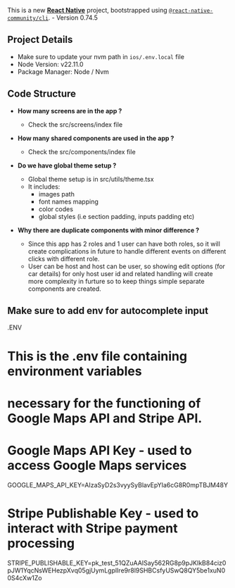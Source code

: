 This is a new [**React Native**](https://reactnative.dev) project, bootstrapped using [`@react-native-community/cli`](https://github.com/react-native-community/cli). - Version 0.74.5

## Project Details

- Make sure to update your nvm path in `ios/.env.local` file
- Node Version: v22.11.0
- Package Manager: Node / Nvm

## Code Structure

- **How many screens are in the app ?**

  - Check the src/screens/index file

- **How many shared components are used in the app ?**

  - Check the src/components/index file

- **Do we have global theme setup ?**
  - Global theme setup is in src/utils/theme.tsx
  - It includes:
    - images path
    - font names mapping
    - color codes
    - global styles (i.e section padding, inputs padding etc)

- **Why there are duplicate components with minor difference ?**
  - Since this app has 2 roles and 1 user can have both roles, so it will create complications in future to handle different events on different clicks with different role.
  - User can be host and host can be user, so showing edit options (for car details) for only host user id and related handling will create more complexity in furture so to keep things simple separate components are created.

## Make sure to add env for autocomplete input

.ENV
# This is the .env file containing environment variables
# necessary for the functioning of Google Maps API and Stripe API.
# Google Maps API Key - used to access Google Maps services
GOOGLE_MAPS_API_KEY=AIzaSyD2s3vyySyBlavEpYIa6cG8R0mpTBJM48Y
# Stripe Publishable Key - used to interact with Stripe payment processing
STRIPE_PUBLISHABLE_KEY=pk_test_51QZuAAISay562RG8p9pJKIkB84ciz0pJW1YqcNsWEHezpXvq05gjUymLgplIre9r8l9SHBCsfyUSwQ8QY5be1xuN00S4cXw1Zo
